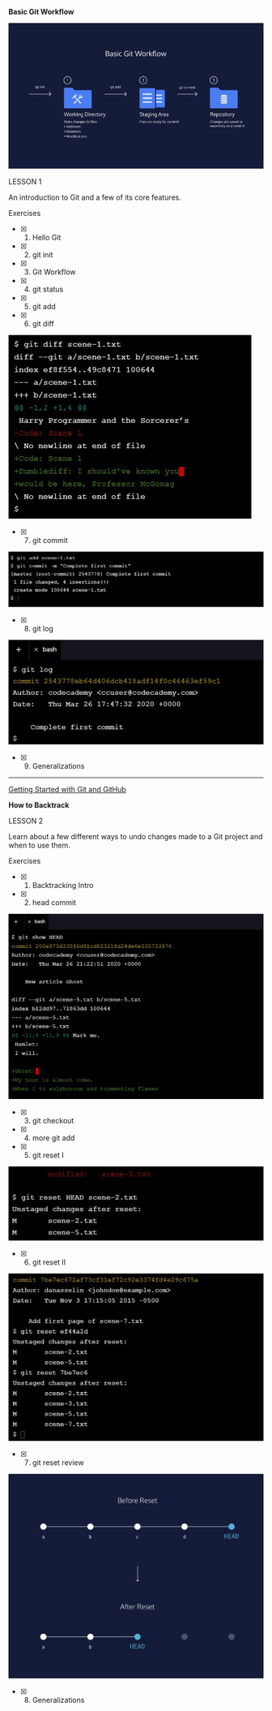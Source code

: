 **Basic Git Workflow**

![Git screen](Git.JPG)

LESSON 1

An introduction to Git and a few of its core features.

Exercises

- [X] 1. Hello Git

- [X] 2. git init

- [x] 3. Git Workflow

- [x] 4. git status

- [x] 5. git add

- [x] 6. git diff

![Diff screen](Diff.JPG)

- [x] 7. git commit

![Commit screen](Commit.JPG)

- [x] 8. git log

![Log screen](Log.JPG)

- [x] 9. Generalizations

---

[Getting Started with Git and GitHub](https://www.codecademy.com/courses/learn-git/articles/f1-u3-git-setup)


**How to Backtrack**

LESSON 2

Learn about a few different ways to undo changes made to a Git project and when to use them.

Exercises

- [x] 1. Backtracking Intro

- [x] 2. head commit

![Head screen](Head.JPG)

- [x] 3. git checkout

- [x] 4. more git add

- [x] 5. git reset I

![Reset1 screen](Reset1.JPG)

- [x] 6. git reset II

![Reset2 screen](Reset2.JPG)

- [x] 7. git reset review

![Review screen](Review.JPG)

- [x] 8. Generalizations